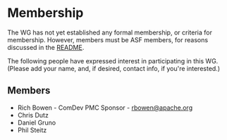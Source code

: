 # Membership

The WG has not yet established any formal membership, or criteria for
membership. However, members must be ASF members, for reasons discussed
in the [README](README.md).

The following people have expressed interest in participating in this
WG. (Please add your name, and, if desired, contact info, if you're
interested.)

## Members

- Rich Bowen - ComDev PMC Sponsor - rbowen@apache.org
- Chris Dutz
- Daniel Gruno
- Phil Steitz
